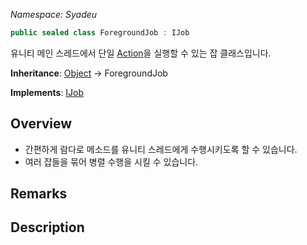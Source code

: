 _Namespace: Syadeu_
```csharp
public sealed class ForegroundJob : IJob
```

유니티 메인 스레드에서 단일 [Action](https://docs.microsoft.com/ko-kr/dotnet/api/system.action?view=net-5.0)을 실행할 수 있는 잡 클래스입니다.

**Inheritance**: [Object](https://docs.microsoft.com/ko-kr/dotnet/api/system.object?view=net-5.0) -> ForegroundJob

**Implements**: [IJob](https://github.com/Syadeu/CoreSystem/wiki/IJob)

## Overview
* 간편하게 람다로 메소드를 유니티 스레드에게 수행시키도록 할 수 있습니다.
* 여러 잡들을 묶어 병렬 수행을 시킬 수 있습니다.

## Remarks

## Description